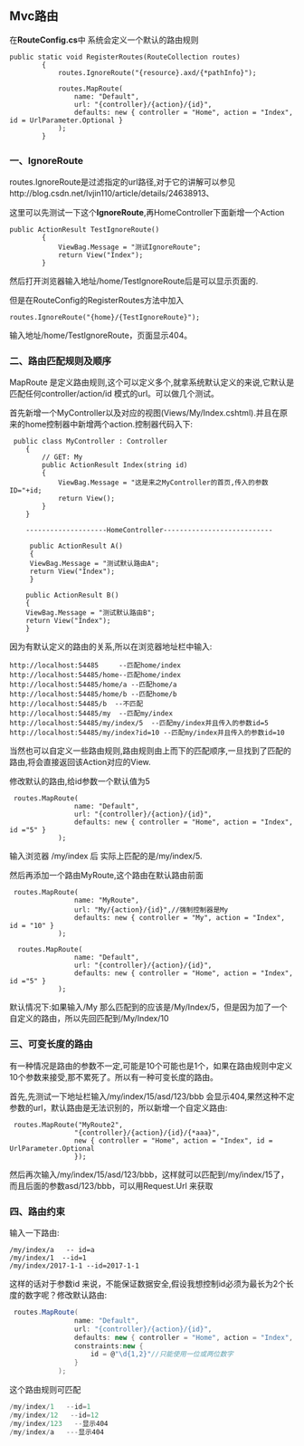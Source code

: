 ## Mvc路由

在**RouteConfig.cs**中 系统会定义一个默认的路由规则

```
public static void RegisterRoutes(RouteCollection routes)
        {
            routes.IgnoreRoute("{resource}.axd/{*pathInfo}");

            routes.MapRoute(
                name: "Default",
                url: "{controller}/{action}/{id}",
                defaults: new { controller = "Home", action = "Index", id = UrlParameter.Optional }
            );
        }
```

### 一、IgnoreRoute

routes.IgnoreRoute是过滤指定的url路径,对于它的讲解可以参见http://blog.csdn.net/lvjin110/article/details/24638913、

这里可以先测试一下这个**IgnoreRoute**,再HomeController下面新增一个Action

```
public ActionResult TestIgnoreRoute()
        {
            ViewBag.Message = "测试IgnoreRoute";
            return View("Index");
        }
```

然后打开浏览器输入地址/home/TestIgnoreRoute后是可以显示页面的.

但是在RouteConfig的RegisterRoutes方法中加入

```
routes.IgnoreRoute("{home}/{TestIgnoreRoute}");
```

输入地址/home/TestIgnoreRoute，页面显示404。



### 二、路由匹配规则及顺序

MapRoute 是定义路由规则,这个可以定义多个,就拿系统默认定义的来说,它默认是匹配任何controller/action/id 模式的url。可以做几个测试。

首先新增一个MyController以及对应的视图(Views/My/Index.cshtml).并且在原来的home控制器中新增两个action.控制器代码入下:

```
 public class MyController : Controller
    {
        // GET: My
        public ActionResult Index(string id)
        {
            ViewBag.Message = "这是来之MyController的首页,传入的参数ID="+id;
            return View();
        }
    }
    
    --------------------HomeController---------------------------
    
     public ActionResult A()
     {
     ViewBag.Message = "测试默认路由A";
     return View("Index");
     }

    public ActionResult B()
    {
    ViewBag.Message = "测试默认路由B";
    return View("Index");
	}
```

因为有默认定义的路由的关系,所以在浏览器地址栏中输入:

```
http://localhost:54485     --匹配home/index
http://localhost:54485/home--匹配home/index
http://localhost:54485/home/a --匹配home/a
http://localhost:54485/home/b --匹配home/b
http://localhost:54485/b  --不匹配
http://localhost:54485/my  --匹配my/index
http://localhost:54485/my/index/5  --匹配my/index并且传入的参数id=5
http://localhost:54485/my/index?id=10 --匹配my/index并且传入的参数id=10
```

当然也可以自定义一些路由规则,路由规则由上而下的匹配顺序,一旦找到了匹配的路由,将会直接返回该Action对应的View.

修改默认的路由,给id参数一个默认值为5

```
 routes.MapRoute(
                name: "Default",
                url: "{controller}/{action}/{id}",
                defaults: new { controller = "Home", action = "Index", id ="5" }
            );
```

输入浏览器 /my/index 后 实际上匹配的是/my/index/5.

然后再添加一个路由MyRoute,这个路由在默认路由前面

```
 routes.MapRoute(
                name: "MyRoute",
                url: "My/{action}/{id}",//强制控制器是My
                defaults: new { controller = "My", action = "Index", id = "10" }
            );
            
  routes.MapRoute(
                name: "Default",
                url: "{controller}/{action}/{id}",
                defaults: new { controller = "Home", action = "Index", id ="5" }
            );
```



默认情况下:如果输入/My 那么匹配到的应该是/My/Index/5，但是因为加了一个自定义的路由，所以先回匹配到/My/Index/10



### 三、可变长度的路由

有一种情况是路由的参数不一定,可能是10个可能也是1个，如果在路由规则中定义10个参数来接受,那不累死了。所以有一种可变长度的路由。

首先,先测试一下地址栏输入/my/index/15/asd/123/bbb 会显示404,果然这种不定参数的url，默认路由是无法识别的，所以新增一个自定义路由:

```
 routes.MapRoute("MyRoute2", 
                "{controller}/{action}/{id}/{*aaa}", 
                new { controller = "Home", action = "Index", id = UrlParameter.Optional
                });
```

然后再次输入/my/index/15/asd/123/bbb，这样就可以匹配到/my/index/15了，而且后面的参数asd/123/bbb，可以用Request.Url 来获取



### 四、路由约束

输入一下路由:

```
/my/index/a   -- id=a
/my/index/1	 --id=1
/my/index/2017-1-1 --id=2017-1-1
```

这样的话对于参数id 来说，不能保证数据安全,假设我想控制id必须为最长为2个长度的数字呢？修改默认路由:

```c#
 routes.MapRoute(
                name: "Default",
                url: "{controller}/{action}/{id}",
                defaults: new { controller = "Home", action = "Index", id ="5" },
                constraints:new {
                    id = @"\d{1,2}"//只能使用一位或两位数字
                }
            );
```

这个路由规则可匹配

```c#
/my/index/1   --id=1
/my/index/12   --id=12
/my/index/123   --显示404
/my/index/a   ---显示404
```





